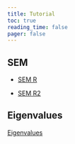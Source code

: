 ```yaml
---
title: Tutorial
toc: true
reading_time: false
pager: false
---
```



## SEM

- [SEM R](https://crystalbell98.github.io/Notes/tutorial/SEM_R.nb.html)

- [SEM R2](https://crystalbell98.github.io/Notes/tutorial/SEM_analysis.nb.html)


## Eigenvalues

[Eigenvalues](https://crystalbell98.github.io/Notes/tutorial/Eigenvalues.html)